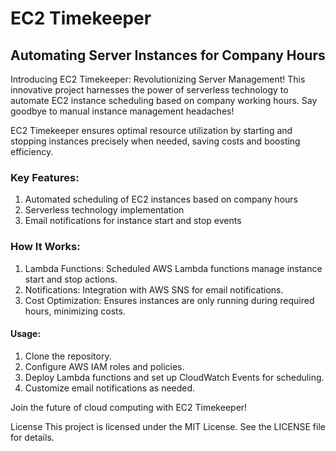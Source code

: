 <H1> EC2 Timekeeper</H1>
<h2>Automating Server Instances for Company Hours
</h2>

Introducing EC2 Timekeeper: Revolutionizing Server Management! This innovative project harnesses the power of serverless technology to automate EC2 instance
scheduling based on company working hours. Say goodbye to manual instance management headaches!

EC2 Timekeeper ensures optimal resource utilization by starting and stopping instances precisely when needed, saving costs and boosting efficiency.

<h3>Key Features:</h3>
<ol>
<li> Automated scheduling of EC2 instances based on company hours</li>
<li> Serverless technology implementation</li>
 <li>Email notifications for instance start and stop events</li>
</ol>

<h3> How It Works:</h3>
<ol>
 <li>Lambda Functions: Scheduled AWS Lambda functions manage instance start and stop actions.</li>
 <li>Notifications: Integration with AWS SNS for email notifications.</li>
 <li>Cost Optimization: Ensures instances are only running during required hours, minimizing costs.</li>
</ol>
 
 <h4>Usage:</h4>
 <ol>
<li> Clone the repository.</li>
 <li>Configure AWS IAM roles and policies.</li>
 <li>Deploy Lambda functions and set up CloudWatch Events for scheduling.</li>
<li> Customize email notifications as needed.</li>
</ol>

Join the future of cloud computing with EC2 Timekeeper!

License This project is licensed under the MIT License. See the LICENSE file for details.
